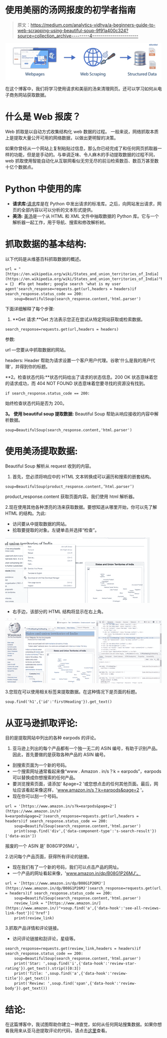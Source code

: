 # 使用美丽的汤网报废的初学者指南

> 原文：<https://medium.com/analytics-vidhya/a-beginners-guide-to-web-scrapping-using-beautiful-soup-9f91a400c324?source=collection_archive---------4----------------------->

![](img/43474129d2d5bd4f844361fcab2c256d.png)

在这个博客中，我们将学习使用请求和美丽的汤来清理网页。还可以学习如何从电子商务网站获取数据。

# **什么是 Web 报废？**

Web 抓取是以自动方式收集结构化 web 数据的过程。
一般来说，网络抓取本质上是提取大量公开可用的网络数据，以做出更明智的决策。

如果你曾经从一个网站上复制粘贴过信息，那么你已经完成了和任何网页抓取器一样的功能，但是是手动的。与单调乏味、令人麻木的手动提取数据的过程不同，web 抓取使用智能自动化从互联网看似无穷无尽的前沿检索数百、数百万甚至数十亿个数据点。

# **Python 中使用的库**

*   **请求库:**[请求](http://docs.python-requests.org/en/master/)库是在 Python 中发出请求的标准库。之后，向网站发出请求，网页的全部内容以可以分析的文本形式提供。
*   **美汤:** [美汤](http://www.crummy.com/software/BeautifulSoup/)是一个从 HTML 和 XML 文件中抽取数据的 Python 库。它与一个解析器一起工作，用于导航、搜索和修改解析树。

# **抓取数据的基本结构:**

以下代码是从维基百科抓取数据的概述。

```
url = "[https://en.wikipedia.org/wiki/States_and_union_territories_of_India](https://en.wikipedia.org/wiki/States_and_union_territories_of_India)"headers = {}  #To get header; google search 'what is my user agent'search_response=requests.get(url,headers = headers)if search_response.status_code == 200:
    soup=BeautifulSoup(search_response.content,'html.parser')
```

下面详细解释了每个步骤:

1.  **Get 请求:**Get 方法表示您正在尝试从特定网站获取或检索数据。

```
search_response=requests.get(url,headers = headers)
```

参数:

url —您要从中抓取数据的网站。

headers: Header 帮助为请求设置一个客户用户代理。谷歌'什么是我的用户代理'，并得到你的标题。

**2。检查状态代码:**状态代码给出了请求的状态信息。200 OK 状态意味着您的请求成功，而 404 NOT FOUND 状态意味着您要寻找的资源没有找到。

```
if search_response.status_code == 200:
```

始终检查状态代码是否为 200。

**3。** **使用 beautiful soup 提取数据:** Beautiful Soup 帮助从响应接收的内容中解析数据。

```
soup=BeautifulSoup(search_response.content,'html.parser')
```

# **使用美汤提取数据:**

Beautiful Soup 解析从 request 收到的内容。

1.  首先，您必须将响应中的 HTML 文本转换成可以遍历和搜索的嵌套结构。

```
soup=BeautifulSoup(product_response.content,’html.parser’)
```

product_response.content 获取页面内容。我们使用 html 解析器。

2.现在使用其他各种漂亮的汤来获取数据。要想知道从哪里开始，你可以先了解 HTML 的结构。为此:

*   访问要从中提取数据的网站。
*   拾取要提取的对象。左键单击并选择“检查”。

![](img/91f02df8758670e3951391df83af0db9.png)

*   右手边，该部分的 HTML 结构将显示在右上角。

![](img/a3e2bb0fd219dab8aa66f6b051adbe9f.png)

3.您现在可以使用相关标签来提取数据。在这种情况下是页面的标题。

```
soup.find('h1',{'id':'firstHeading'}).get_text()
```

# **从亚马逊抓取评论:**

目的是提取网站中列出的各种 earpods 的评论。

1.  亚马逊上列出的每个产品都有一个独一无二的 ASIN 编号，有助于识别产品。因此，首先要做的是获取各种产品的 ASIN 编号。

*   刮搜索页面为一个新的号码。
*   一个搜索网址通常看起来像“www . Amazon . in/s？k = earpods”，earpods 可以替换成你想搜索的任何产品。
*   要浏览搜索页面，请添加' &page=2 '或您想点击的任何其他页面。最后，网址应该看起来像这样，'www.amazon.in/s？k=earpods&page=2 '。
*   现在你可以刮一个号码。

```
url = '[https://www.amazon.in/s?k=earpods&page=2'](https://www.amazon.in/s?k=earpods&page=2')search_response=requests.get(url,headers = headers)if search_response.status_code == 200:
    soup=BeautifulSoup(search_response.content,'html.parser')
    print(soup.find('div',{'data-component-type':'s-search-result'})['data-asin'])
```

报废的一个 ASIN 是' B08G1P26MJ '。

2.访问每个产品页面，获得所有评论的链接。

*   现在我们有了一个新的号码，我们可以点击产品的网址。
*   一个产品的网址看起来像，'www.amazon.in/dp/B08G1P26MJ'。

```
url = '[https://www.amazon.in/dp/B08G1P26MJ'](https://www.amazon.in/dp/B08G1P26MJ')search_response=requests.get(url,headers = headers)if search_response.status_code == 200:
    soup=BeautifulSoup(search_response.content,'html.parser')
    review_link = "[https://www.amazon.in/](https://www.amazon.in/)"+soup.find('a',{'data-hook':'see-all-reviews-link-foot'})['href']
    print(review_link)
```

3.抓取产品详情和评论链接。

*   访问评论链接和刮评论，星级等。

```
search_response=requests.get(review_link,headers = headers)if search_response.status_code == 200:
    soup=BeautifulSoup(search_response.content,'html.parser')
    print('Star: ',soup.find('i',{'data-hook':'review-star-rating'}).get_text().strip()[0:3])
    print('Title: ',soup.find('a',{'data-hook':'review-title'}).get_text())
    print('Review: ',soup.find('span',{'data-hook':'review-body'}).get_text())
```

# **结论:**

在这篇博客中，我试图帮助你建立一种直觉，如何从任何网站搜集数据。如果你想看我用来从亚马逊提取评论的代码，请点击[这里](https://github.com/SanjaPanda/Amazon-Review-Analysis/blob/main/Data%20Extraction%20using%20Beautiful%20Soup.ipynb)查看。